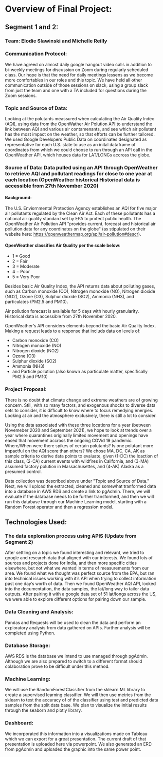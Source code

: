 # Overview of Final Project:

## **Segment 1 and 2**:

### **Team**: Elodie Slawinski and Michelle Reilly
### **Communication Protocol**: 
We have agreed on almost daily google hangout video calls in addition to bi-weekly meetings for discussion on Zoom during regularly scheduled class. Our hope is that the need for daily meetings lessens as we become more comfortables in our roles and this topic. We have held all other communication outside of those sessions on slack, using a group slack from just the team and one with a TA included for questions during the Zoom sessions. 

### **Topic** and **Source of Data**: 
Looking at the polutants meassured when calculating the Air Quality Index (AQI), using data from the OpenWather Air Polution API to understand the link between AQI and various air contamenants, and see which air pollutent has the most impact on the weather, so that efforts can be further tailored. We used Google Developers Public Data on coordinates designated as representative for each U.S. state to use as an inital dataframe of coordinates from which we could choose to run through an API call in the OpenWeather API, which houses data for LAT/LONGs accross the globe. 

### **Source of Data**: Data pulled using an API through OpenWeather to retrieve AQI and pollutant readings for close to one year at each location (OpenWeather historical Historical data is accessible from 27th November 2020)

#### Background: 
The U.S. Enviornmental Protection Agency establishes an AQI for five major air pollutants regulated by the Clean Air Act. Each of these pollutants has a national air quality standard set by EPA to protect public health. The OpenWeather Air Pollution API "provides current, forecast and historical air pollution data for any coordinates on the globe" (as stipulated on their website here: https://openweathermap.org/api/air-pollution#descr). 

#### OpenWeather classifies Air Quality per the scale below:
- 1 = Good
- 2 = Fair
- 3 = Moderate
- 4 = Poor
- 5 = Very Poor


Besides basic Air Quality Index, the API returns data about polluting gases, such as Carbon monoxide (CO), Nitrogen monoxide (NO), Nitrogen dioxide (NO2), Ozone (O3), Sulphur dioxide (SO2), Ammonia (NH3), and particulates (PM2.5 and PM10).

Air pollution forecast is available for 5 days with hourly granularity. Historical data is accessible from 27th November 2020.

OpenWeather's API considers elements beyond the basic Air Quality Index. Making a request leads to a response that includs data on levels of: 
- Carbon monoxide (CO)
- Nitrogen monoxide (NO)
- Nitrogen dioxide (NO2)
- Ozone (O3)
- Sulphur dioxide (SO2)
- Ammonia (NH3)
- and Particle pollution (also known as particulate matter, specifically PM2.5 and PM10)

### **Project Proposal**: 
There is no doubt that climate change and extreme weathers are of growing concern. Still, with so many factors, and exogenous shocks to diverse data sets to consider, it is difficult to know where to focus remedying energies. Looking at air and the atmosphere exclusively, there is still a lot to consider. 

Using the data associated with these three locations for a year (between Novemeber 2020 and September 2021), we hope to look at trends over a year where quarantines originally limited movement and openings have eased that movement accross the ongoing COVid 19 pandemic. Where/When were there spikes of certain polutants? Is one polutant more impactful on the AQI score than others? We chose MA, DC, CA, AK as sample criteria to derive data points to evaluate, given (1-DC) the loaction of this class, (2-CA) current events with wildfires in California, and (3-MA) assumed factory polution in Massachusettes, and (4-AK) Alaska as a presumed control. 

Data collection was described above under "Topic and Source of Data." Next, we will upload the extracted, cleaned and somewhat tranformed data into a database  in AWS RDS and create a link to pgAdmin. There, we will evaluate if the database needs to be further transformed, and then we will run this database through our Machine Learning model, starting with a Random Forest operator and then a regression model. 



## **Technologies Used**:
### The data exploration process using APIS (Update from Segment 2) 

After settling on a topic we found interesting and relevant, we tried to google and research data that aligned with our interests. We found lots of sources and projects done for India, and then more specific cities elsewhere, but not what we wanted in terms of measurements from our area. We found what we thought was perfect source from the EPA, but ran into technical issues working with it’s API when trying to collect information past one day’s worth of data. Then we found OpenWeather AQI API, looked into the documentation, the data samples, the lat/long way to tailor data outputs. After pairing it with a google data set of 51 lat/longs across the US, we were able to explore different options for pairing down our sample.

### Data Cleaning and Analysis:
Pandas and Requests will be used to clean the data and perform an exploratory analysis from data gathered on APIs. Further analysis will be completed using Python.

### Database Storage:
AWS RDS is the database we intend to use managed through pgAdmin. Although we are also prepared to switch to a different format should colaboration prove to be difficult under this method.

### Machine Learning:
We will use the RandomForestClassifier from the sklearn ML library to create a supervised learning classifier. We will then use metrics from the sklearn to test the accuracy of of the classifier using test and predicted data samples from the split data base. We plan to visualize the initial results through the seaborn and plotly library. 

### Dashboard:
We incorporated this information into a visualizations made on Tableau which we can export for a great presentation. The current draft of that presentation is uploaded here via powerpoint. We also generated an ERD from pgAdmin and  uploaded the graphic into the same power point. 
